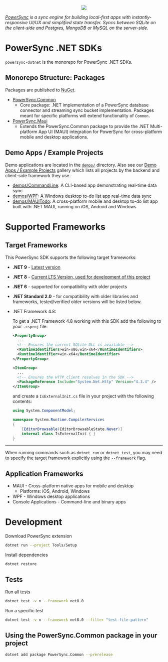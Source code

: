 <p align="center">
  <a href="https://www.powersync.com" target="_blank"><img src="https://github.com/powersync-ja/.github/assets/7372448/d2538c43-c1a0-4c47-9a76-41462dba484f"/></a>
</p>

_[PowerSync](https://www.powersync.com) is a sync engine for building local-first apps with instantly-responsive UI/UX and simplified state transfer. Syncs between SQLite on the client-side and Postgres, MongoDB or MySQL on the server-side._

# PowerSync .NET SDKs

`powersync-dotnet` is the monorepo for PowerSync .NET SDKs.

## Monorepo Structure: Packages

Packages are published to [NuGet](https://www.nuget.org/profiles/PowerSync).

- [PowerSync.Common](./PowerSync/PowerSync.Common/README.md)
  - Core package: .NET implementation of a PowerSync database connector and streaming sync bucket implementation. Packages meant for specific platforms will extend functionality of `Common`.
- [PowerSync.Maui](./PowerSync/PowerSync.Maui/README.md)
  - Extends the PowerSync.Common package to provide the .NET Multi-platform App UI (MAUI) integration for PowerSync for cross-platform mobile and desktop applications.

## Demo Apps / Example Projects

Demo applications are located in the [`demos/`](./demos/) directory. Also see our [Demo Apps / Example Projects](https://docs.powersync.com/resources/demo-apps-example-projects) gallery which lists all projects by the backend and client-side framework they use.

- [demos/CommandLine](./demos/CommandLine/README.md): A CLI-based app demonstrating real-time data sync
- [demos/WPF](./demos/WPF/README.md): A Windows desktop to-do list app real-time data sync
- [demos/MAUITodo](./demos/MAUITodo/README.md): A cross-platform mobile and desktop to-do list app built with .NET MAUI, running on iOS, Android and Windows

# Supported Frameworks

## Target Frameworks

This PowerSync SDK supports the following target frameworks:
- **.NET 9** - [Latest version](https://dotnet.microsoft.com/en-us/download/dotnet/9.0)
-	**.NET 8** - [Current LTS Version, used for development of this project](https://dotnet.microsoft.com/en-us/download/dotnet/8.0)
- **.NET 6** - supported for compatibility with older projects
-	**.NET Standard 2.0** - for compatibility with older libraries and frameworks, tested/verified older versions will be listed below.

- .NET Framework 4.8:
    
    To get a .NET Framework 4.8 working with this SDK add the following to your `.csproj` file:

    ```xml
    <PropertyGroup>
      ...
      <!-- Ensures the correct SQLite DLL is available -->
      <RuntimeIdentifiers>win-x86;win-x64</RuntimeIdentifiers>
      <RuntimeIdentifier>win-x64</RuntimeIdentifier>
    </PropertyGroup>

    <ItemGroup>
      ...
      <!-- Ensures the HTTP client resolves in the SDK -->
      <PackageReference Include="System.Net.Http" Version="4.3.4" /> 
    </ItemGroup>
    ```

    and create a `IsExternalInit.cs` file in your project with the following contents:
    
    ```cs
    using System.ComponentModel;

    namespace System.Runtime.CompilerServices
    {
        [EditorBrowsable(EditorBrowsableState.Never)]
        internal class IsExternalInit { }
    }
    ``` 
    
------- 

When running commands such as `dotnet run` or `dotnet test`, you may need to specify the target framework explicitly using the `--framework` flag.

## Application Frameworks
- MAUI - Cross-platform native apps for mobile and desktop
  - Platforms: iOS, Android, Windows
- WPF - Windows desktop applications
- Console Applications - Command-line and binary apps

# Development

Download PowerSync extension

```bash
dotnet run --project Tools/Setup    
```

Install dependencies

```bash
dotnet restore
```

## Tests

Run all tests

```bash
dotnet test -v n --framework net8.0
```

Run a specific test

```bash
dotnet test -v n --framework net8.0 --filter "test-file-pattern"  
```

## Using the PowerSync.Common package in your project
```bash
dotnet add package PowerSync.Common --prerelease
```
